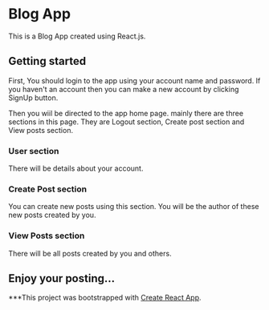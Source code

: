 # Blog App

This is a Blog App created using React.js. 

## Getting started

First, You should login to the app using your account name and password. If you haven't an account then you can make a new account by clicking SignUp button.

Then you wiil be directed to the app home page. mainly there are three sections in this page. They are Logout section, Create post section and View posts section.

### User section

There will be details about your account.

### Create Post section

You can create new posts using this section. You will be the author of these new posts created by you.

### View Posts section

There will be all posts created by you and others.

## **Enjoy your posting...**

***This project was bootstrapped with [Create React App](https://github.com/facebook/create-react-app).